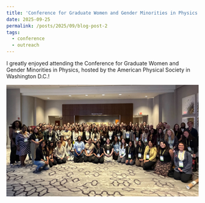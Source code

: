 ```yaml
---
title: 'Conference for Graduate Women and Gender Minorities in Physics'
date: 2025-09-25
permalink: /posts/2025/09/blog-post-2
tags:
  - conference
  - outreach
---
```


I greatly enjoyed attending the Conference for Graduate Women and Gender Minorities in Physics, hosted by the American Physical Society in Washington D.C.!

![Group photo at the 2025 Conference for Graduate Women and Gender Minorities in Physics](../images/APSconf2025.jpg)
